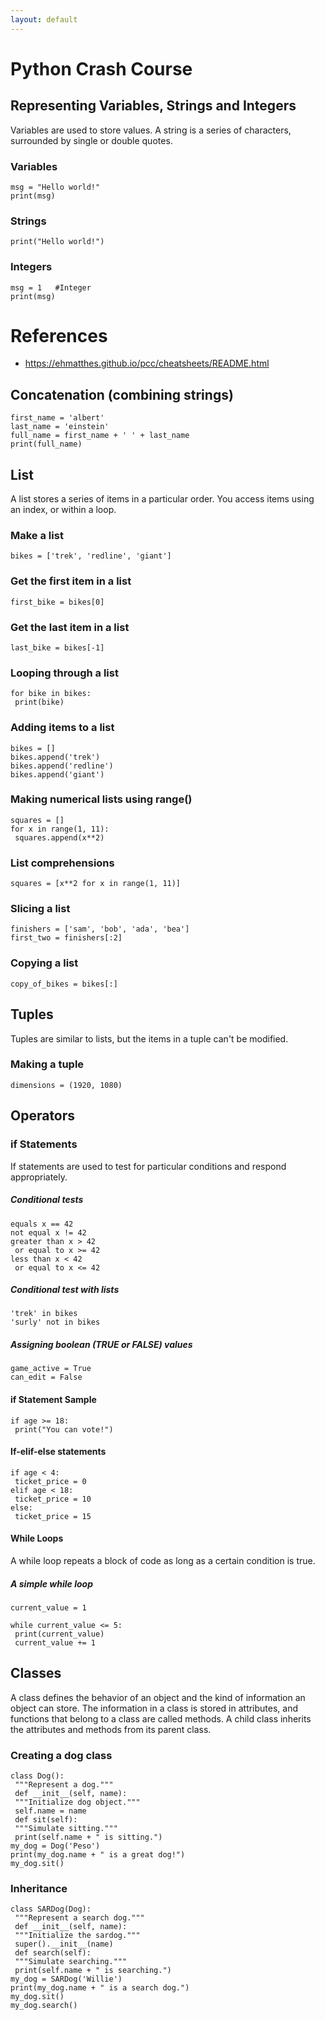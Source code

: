 ```yaml
---
layout: default
---
```


# Python Crash Course

## Representing Variables, Strings and Integers

Variables are used to store values. A string is a series of characters, surrounded by single or double quotes.

### Variables
```
msg = "Hello world!" 
print(msg)
```
### Strings
```
print("Hello world!")
```

### Integers

```
msg = 1   #Integer
print(msg)
```

# References
- https://ehmatthes.github.io/pcc/cheatsheets/README.html
## Concatenation (combining strings)

```
first_name = 'albert'
last_name = 'einstein'
full_name = first_name + ' ' + last_name
print(full_name)
```
## List

A list stores a series of items in a particular order. You access items using an index, or within a loop.

### Make a list
```
bikes = ['trek', 'redline', 'giant']
```
### Get the first item in a list

```
first_bike = bikes[0]  
```
### Get the last item in a list

```
last_bike = bikes[-1]                      
```

### Looping through a list

```
for bike in bikes:                         
 print(bike)
```

### Adding items to a list

```
bikes = []                                 
bikes.append('trek')
bikes.append('redline')
bikes.append('giant')
```

### Making numerical lists using range()

```
squares = []                               
for x in range(1, 11):
 squares.append(x**2)
 ```

### List comprehensions

```
squares = [x**2 for x in range(1, 11)]
```

### Slicing a list
```
finishers = ['sam', 'bob', 'ada', 'bea']
first_two = finishers[:2]
```

### Copying a list
```
copy_of_bikes = bikes[:]
```

## Tuples

Tuples are similar to lists, but the items in a tuple can't be modified.

### Making a tuple

```
dimensions = (1920, 1080)
```

## Operators

### if Statements
If statements are used to test for particular conditions and respond appropriately.

##### Conditional tests

```
equals x == 42
not equal x != 42
greater than x > 42
 or equal to x >= 42
less than x < 42
 or equal to x <= 42
 ```
 
##### Conditional test with lists

```
'trek' in bikes
'surly' not in bikes
```

##### Assigning boolean (TRUE or FALSE) values

```
game_active = True
can_edit = False
```

#### if Statement Sample

```
if age >= 18:
 print("You can vote!")
 ```
 
#### If-elif-else statements

```
if age < 4:
 ticket_price = 0
elif age < 18:
 ticket_price = 10
else:
 ticket_price = 15
 ```
 #### While Loops
 
A while loop repeats a block of code as long as a certain condition is true.

##### A simple while loop
```
current_value = 1

while current_value <= 5:
 print(current_value)
 current_value += 1
```

## Classes

A class defines the behavior of an object and the kind of information an object can store. The information in a class is stored in attributes, and functions that belong to a class are called methods. A child class inherits the attributes and methods from its parent class.

### Creating a dog class

```
class Dog():
 """Represent a dog."""
 def __init__(self, name):
 """Initialize dog object."""
 self.name = name
 def sit(self):
 """Simulate sitting."""
 print(self.name + " is sitting.")
my_dog = Dog('Peso')
print(my_dog.name + " is a great dog!")
my_dog.sit()
```

### Inheritance

```
class SARDog(Dog):
 """Represent a search dog."""
 def __init__(self, name):
 """Initialize the sardog."""
 super().__init__(name)
 def search(self):
 """Simulate searching."""
 print(self.name + " is searching.")
my_dog = SARDog('Willie')
print(my_dog.name + " is a search dog.")
my_dog.sit()
my_dog.search()
```
